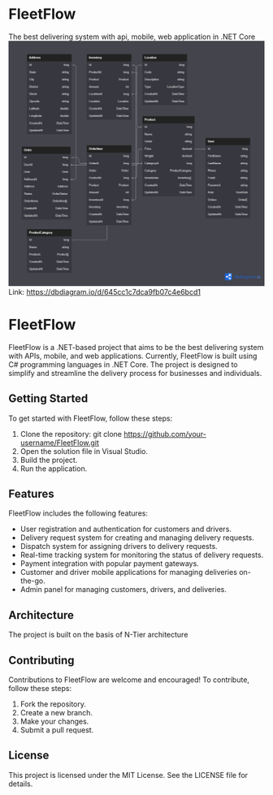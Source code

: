# FleetFlow
The best delivering system with api, mobile, web application in .NET Core
![alt text](https://raw.githubusercontent.com/kerakmas/picutres/main/Copy%20of%20Untitled%20Diagram.png)
Link: https://dbdiagram.io/d/645cc1c7dca9fb07c4e6bcd1

# FleetFlow

FleetFlow is a .NET-based project that aims to be the best delivering system with APIs, mobile, and web applications. Currently, FleetFlow is built using C# programming languages in .NET Core. The project is designed to simplify and streamline the delivery process for businesses and individuals.

## Getting Started

To get started with FleetFlow, follow these steps:

1. Clone the repository: git clone https://github.com/your-username/FleetFlow.git
2. Open the solution file in Visual Studio.
3. Build the project.
4. Run the application.

## Features

FleetFlow includes the following features:

- User registration and authentication for customers and drivers.
- Delivery request system for creating and managing delivery requests.
- Dispatch system for assigning drivers to delivery requests.
- Real-time tracking system for monitoring the status of delivery requests.
- Payment integration with popular payment gateways.
- Customer and driver mobile applications for managing deliveries on-the-go.
- Admin panel for managing customers, drivers, and deliveries.

## Architecture

The project is built on the basis of N-Tier architecture


## Contributing

Contributions to FleetFlow are welcome and encouraged! To contribute, follow these steps:

1. Fork the repository.
2. Create a new branch.
3. Make your changes.
4. Submit a pull request.

## License

This project is licensed under the MIT License. See the LICENSE file for details.
